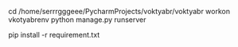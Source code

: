 cd /home/serrrgggeee/PycharmProjects/voktyabr/voktyabr
workon vkotyabrenv
python manage.py runserver

pip install -r requirement.txt
